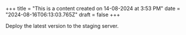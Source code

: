 +++
title = "This is a content created on 14-08-2024 at 3:53 PM"
date = "2024-08-16T06:13:03.765Z"
draft = false
+++

  Deploy the latest version to the staging server.
        